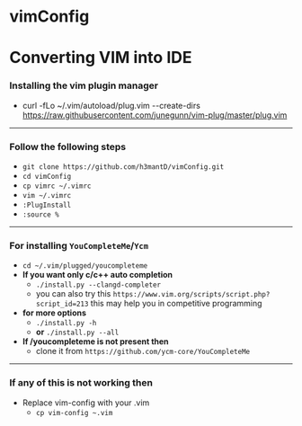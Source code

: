 # vimConfig

# Converting VIM into IDE
	
### Installing the vim plugin manager

- curl -fLo ~/.vim/autoload/plug.vim --create-dirs https://raw.githubusercontent.com/junegunn/vim-plug/master/plug.vim
* * *
### Follow the following steps
- `git clone https://github.com/h3mantD/vimConfig.git`
- `cd vimConfig`
- `cp vimrc ~/.vimrc`
- `vim ~/.vimrc`
- `:PlugInstall`
- `:source %`
* * *

### For installing `YouCompleteMe`/`Ycm` 

- `cd ~/.vim/plugged/youcompleteme`
- **If you want only c/c++ auto completion** 
	- `./install.py --clangd-completer`
	- you can also try this `https://www.vim.org/scripts/script.php?script_id=213` this may help you in competitive programming
- **for more options** 
	- `./install.py -h`
	- **or** `./install.py --all`
- **If /youcompleteme is not present then**
	- clone it from `https://github.com/ycm-core/YouCompleteMe`
	
	
* * *
### If any of this is not working then 
- Replace vim-config with your .vim
	- `cp vim-config ~.vim`

